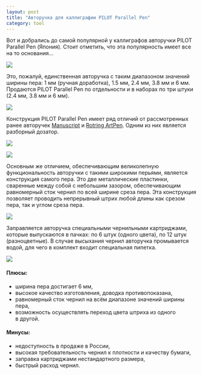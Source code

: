 ```yaml
---
layout: post
title: "Авторучка для каллиграфии PILOT Parallel Pen"
category: tool
---
```

Вот и&#160;добрались до самой популярной у&#160;каллиграфов авторучки PILOT Parallel Pen (Япония). Стоит отметить, что эта популярность имеет все на то основания...

![](https://pics.livejournal.com/quillcraft/pic/00076rg5)

Это, пожалуй, единственная авторучка с&#160;таким диапазоном значений ширины пера: 1&#160;мм (ручная доработка), 1.5&#160;мм, 2.4&#160;мм, 3.8&#160;мм и&#160;6&#160;мм. Продаются PILOT Parallel Pen по отдельности и&#160;в&#160;наборах по три штуки (2.4&#160;мм, 3.8&#160;мм и&#160;6&#160;мм).

![](https://pics.livejournal.com/quillcraft/pic/00077z5p)

Конструкция PILOT Parallel Pen имеет ряд отличий от рассмотренных ранее авторучек [Manuscript](/tool/2009/01/22/manuscript) и&#160;[Rotring ArtPen](/tool/2009/01/24/rotring-artpen). Одним из них является разборный дозатор.

![](https://pics.livejournal.com/quillcraft/pic/00078kqc)

![](https://pics.livejournal.com/quillcraft/pic/00079f9a)

Основным же отличием, обеспечивающим великолепную функциональность авторучки с&#160;такими широкими перьями, является конструкция самого пера. Это две металлические пластинки, сваренные между собой с&#160;небольшим зазором, обеспечивающим равномерный сток чернил по всей ширине среза пера. Эта конструкция позволяет проводить непрерывный штрих любой длины как срезом пера, так и&#160;углом среза пера.

![](https://pics.livejournal.com/quillcraft/pic/0007aw8x)

Заправляется авторучка специальными чернильными картриджами, которые выпускаются в&#160;пачках: по 6&#160;штук (одного цвета), по 12&#160;штук (разноцветные). В&#160;случае высыхания чернил авторучка промывается водой, для чего в&#160;комплект входит специальная пипетка.

![](https://pics.livejournal.com/quillcraft/pic/0007b5c8)

#### Плюсы:

- ширина пера достигает 6&#160;мм,
- высокое качество изготовления, доводка противопоказана,
- равномерный сток чернил на всём диапазоне значений ширины пера,
- возможность осуществлять переход цвета штриха из одного в&#160;другой.

#### Минусы:

- недоступность в&#160;продаже в&#160;России,
- высокая требовательность чернил к&#160;плотности и&#160;качеству бумаги,
- заправка картриджами нестандартного размера,
- быстрый расход чернил.
